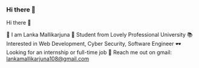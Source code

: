 ### Hi there 👋
Hi there 👋

🤵 I am Lanka Mallikarjuna
🏫 Student from Lovely Professional University
📚 Interested in Web Development, Cyber Security, Software Engineer
🕶 Looking for an internship or full-time job
💬 Reach me out on gmail: lankamallikarjuna108@gmail.com

<!--
**santoorvlss/santoorvlss** is a ✨ _special_ ✨ repository because its `README.md` (this file) appears on your GitHub profile.

Here are some ideas to get you started:

- 🔭 I’m currently working on ...
- 🌱 I’m currently learning ...
- 👯 I’m looking to collaborate on ...
- 🤔 I’m looking for help with ...
- 💬 Ask me about ...
- 📫 How to reach me: ...
- 😄 Pronouns: ...
- ⚡ Fun fact: ...
-->
